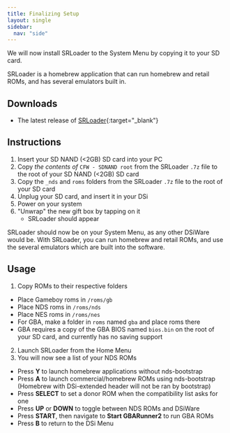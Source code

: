 ```yaml
---
title: Finalizing Setup
layout: single
sidebar:
  nav: "side"
---
```


We will now install SRLoader to the System Menu by copying it to your SD card.

SRLoader is a homebrew application that can run homebrew and retail ROMs, and has several emulators built in.

## Downloads

- The latest release of [SRLoader](https://github.com/Robz8/SRLoader/releases){:target="_blank"}

## Instructions

1. Insert your SD NAND (<2GB) SD card into your PC
2. Copy *the contents of* `CFW - SDNAND root` from the SRLoader `.7z` file to the root of your SD NAND (<2GB) SD card
3. Copy the `_nds` and `roms` folders from the SRLoader `.7z` file to the root of your SD card
4. Unplug your SD card, and insert it in your DSi
5. Power on your system
6. "Unwrap" the new gift box by tapping on it
    - SRLoader should appear

SRLoader should now be on your System Menu, as any other DSiWare would be. With SRLoader, you can run homebrew and retail ROMs, and use the several emulators which are built into the software.

## Usage

1. Copy ROMs to their respective folders
  - Place Gameboy roms in `/roms/gb`
  - Place NDS roms in `/roms/nds`
  - Place NES roms in `/roms/nes`
  - For GBA, make a folder in `roms` named `gba` and place roms there
  - GBA requires a copy of the GBA BIOS named `bios.bin` on the root of your SD card, and currently has no saving support
2. Launch SRLoader from the Home Menu
3. You will now see a list of your NDS ROMs
  - Press **Y** to launch homebrew applications without nds-bootstrap
  - Press **A** to launch commercial/homebrew ROMs using nds-bootstrap (Homebrew with DSi-extended header will not be ran by bootstrap)
  - Press **SELECT** to set a donor ROM when the compatibility list asks for one
  - Press **UP** or **DOWN** to toggle between NDS ROMs and DSiWare
  - Press **START**, then navigate to **Start GBARunner2** to run GBA ROMs
  - Press **B** to return to the DSi Menu
